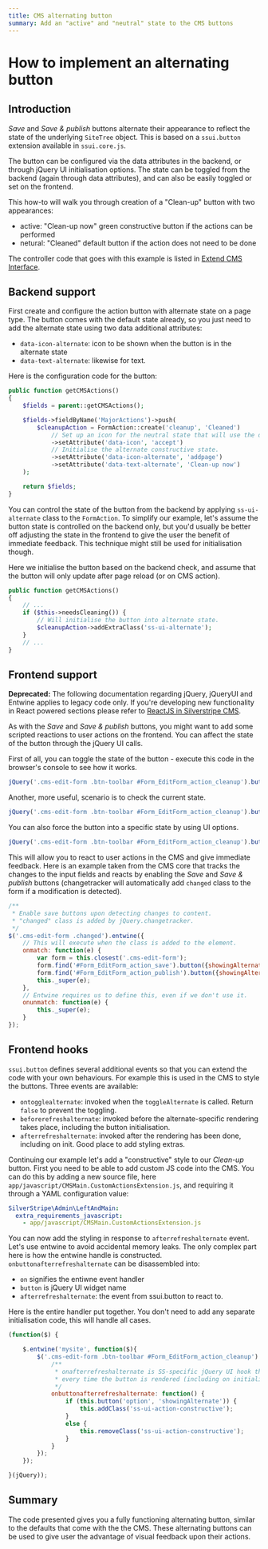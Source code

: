 ```yaml
---
title: CMS alternating button
summary: Add an "active" and "neutral" state to the CMS buttons
---
```


# How to implement an alternating button

## Introduction

*Save* and *Save & publish* buttons alternate their appearance to reflect the state of the underlying `SiteTree` object.
This is based on a `ssui.button` extension available in `ssui.core.js`.

The button can be configured via the data attributes in the backend, or through jQuery UI initialisation options. The
state can be toggled from the backend (again through data attributes), and can also be easily toggled or set on the
frontend.

This how-to will walk you through creation of a "Clean-up" button with two appearances:

* active: "Clean-up now" green constructive button if the actions can be performed
* netural: "Cleaned" default button if the action does not need to be done

The controller code that goes with this example is listed in [Extend CMS Interface](extend_cms_interface).

## Backend support

First create and configure the action button with alternate state on a page type. The button comes with the default
state already, so you just need to add the alternate state using two data additional attributes:

* `data-icon-alternate`: icon to be shown when the button is in the alternate state
* `data-text-alternate`: likewise for text.

Here is the configuration code for the button:


```php
public function getCMSActions() 
{
    $fields = parent::getCMSActions();

    $fields->fieldByName('MajorActions')->push(
        $cleanupAction = FormAction::create('cleanup', 'Cleaned')
            // Set up an icon for the neutral state that will use the default text.
            ->setAttribute('data-icon', 'accept')
            // Initialise the alternate constructive state.
            ->setAttribute('data-icon-alternate', 'addpage')
            ->setAttribute('data-text-alternate', 'Clean-up now')
    );

    return $fields;
}
```

You can control the state of the button from the backend by applying `ss-ui-alternate` class to the `FormAction`. To
simplify our example, let's assume the button state is controlled on the backend only, but you'd usually be better off
adjusting the state in the frontend to give the user the benefit of immediate feedback. This technique might still be
used for initialisation though.

Here we initialise the button based on the backend check, and assume that the button will only update after page reload
(or on CMS action).


```php
public function getCMSActions() 
{
    // ...
    if ($this->needsCleaning()) {
        // Will initialise the button into alternate state.
        $cleanupAction->addExtraClass('ss-ui-alternate');
    }
    // ...
}
```

## Frontend support

__Deprecated:__
The following documentation regarding jQuery, jQueryUI and Entwine applies to legacy code only.
If you're developing new functionality in React powered sections please refer to
[ReactJS in Silverstripe CMS](./extend_cms_interface.md#reactjs-in-silverstripe).

As with the *Save* and *Save & publish* buttons, you might want to add some scripted reactions to user actions on the
frontend. You can affect the state of the button through the jQuery UI calls.

First of all, you can toggle the state of the button - execute this code in the browser's console to see how it works.


```js
jQuery('.cms-edit-form .btn-toolbar #Form_EditForm_action_cleanup').button('toggleAlternate');
```

Another, more useful, scenario is to check the current state.


```js
jQuery('.cms-edit-form .btn-toolbar #Form_EditForm_action_cleanup').button('option', 'showingAlternate');
```

You can also force the button into a specific state by using UI options.


```js
jQuery('.cms-edit-form .btn-toolbar #Form_EditForm_action_cleanup').button({showingAlternate: true});
```

This will allow you to react to user actions in the CMS and give immediate feedback. Here is an example taken from the
CMS core that tracks the changes to the input fields and reacts by enabling the *Save* and *Save & publish* buttons
(changetracker will automatically add `changed` class to the form if a modification is detected).


```js
/**
 * Enable save buttons upon detecting changes to content.
 * "changed" class is added by jQuery.changetracker.
 */
$('.cms-edit-form .changed').entwine({
    // This will execute when the class is added to the element.
    onmatch: function(e) {
        var form = this.closest('.cms-edit-form');
        form.find('#Form_EditForm_action_save').button({showingAlternate: true});
        form.find('#Form_EditForm_action_publish').button({showingAlternate: true});
        this._super(e);
    },
    // Entwine requires us to define this, even if we don't use it.
    onunmatch: function(e) {
        this._super(e);
    }
});
```

## Frontend hooks

`ssui.button` defines several additional events so that you can extend the code with your own behaviours. For example
this is used in the CMS to style the buttons. Three events are available:

* `ontogglealternate`: invoked when the `toggleAlternate` is called. Return `false` to prevent the toggling.
* `beforerefreshalternate`: invoked before the alternate-specific rendering takes place, including the button
initialisation.
* `afterrefreshalternate`: invoked after the rendering has been done, including on init. Good place to add styling
extras.

Continuing our example let's add a "constructive" style to our *Clean-up* button. First you need to be able to add
custom JS code into the CMS. You can do this by adding a new source file, here
`app/javascript/CMSMain.CustomActionsExtension.js`, and requiring it
through a YAML configuration value:

```yml
SilverStripe\Admin\LeftAndMain:
  extra_requirements_javascript:
    - app/javascript/CMSMain.CustomActionsExtension.js
```

You can now add the styling in response to `afterrefreshalternate` event. Let's use entwine to avoid accidental memory
leaks. The only complex part here is how the entwine handle is constructed. `onbuttonafterrefreshalternate` can be
disassembled into:

* `on` signifies the entiwne event handler
* `button` is jQuery UI widget name
* `afterrefreshalternate`: the event from ssui.button to react to.

Here is the entire handler put together. You don't need to add any separate initialisation code, this will handle all
cases.


```js
(function($) {

    $.entwine('mysite', function($){
        $('.cms-edit-form .btn-toolbar #Form_EditForm_action_cleanup').entwine({
            /**
             * onafterrefreshalternate is SS-specific jQuery UI hook that is executed
             * every time the button is rendered (including on initialisation).
             */
            onbuttonafterrefreshalternate: function() {
                if (this.button('option', 'showingAlternate')) {
                    this.addClass('ss-ui-action-constructive');
                }
                else {
                    this.removeClass('ss-ui-action-constructive');
                }
            }
        });
    });

}(jQuery));
```

## Summary

The code presented gives you a fully functioning alternating button, similar to the defaults that come with the the CMS.
These alternating buttons can be used to give user the advantage of visual feedback upon their actions.
